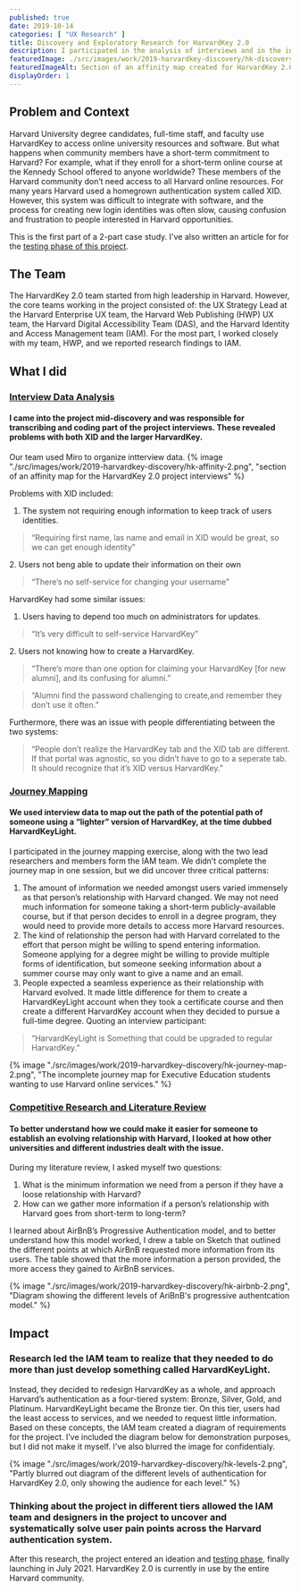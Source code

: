 ```yaml
---
published: true
date: 2019-10-14
categories: [ "UX Research" ]
title: Discovery and Exploratory Research for HarvardKey 2.0
description: I participated in the analysis of interviews and in the initial journeymapping of a new login system of Harvard online resources.
featuredImage: ./src/images/work/2019-harvardkey-discovery/hk-discovery-project-card.png
featuredImageAlt: Section of an affinity map created for HarvardKey 2.0
displayOrder: 1
---
```


<!-- <ProjectOverview 
    summary={props.frontmatter.description}
    teamAndTimeline="HarvardKey  2.0 is a multi-year project, scoped in phases. In this case study, I discuss my involvement in the Usability Testing Phase, which took place from April to May 2021. I was also later involved in the Discovery Research Phase during Oct 2019."
    responsabilitiesList={
        [
            "Interview Data Analysis",
            "Journey Mapping",
            "Competitive Research and Literature Review"
        ]
    }
    toolsList={
        [
            "Miro",
            "Sketch"
        ]
    }
    outcome="The scope of the HarvardKey project expanded from adding a new login for a small Harvard audinece, to a more comprehansive re-design of the HarvardKey system used by eveyrone at Harvard."
/> -->


## Problem and Context
Harvard University degree candidates, full-time staff, and faculty use HarvardKey to access online university resources and software. But what happens when community members have a short-term commitment to Harvard? 
For example, what if they enroll for a short-term online course at the Kennedy School offered to anyone worldwide? 
These members of the Harvard community don’t need access to all Harvard online resources. 
For many years Harvard used a homegrown authentication system called XID. However, this system was difficult to integrate with software, and the process for creating new login identities was often slow, causing confusion and frustration to people interested in Harvard opportunities. 

This is the first part of a 2-part case study. I've also written an article for for the [testing phase of this project](/work/2021-harvardkey-testing/).

## The Team
The HarvardKey 2.0 team started from high leadership in Harvard. However, the core teams working in the project consisted of: the UX Strategy Lead at the Harvard Enterprise UX team, the Harvard Web Publishing (HWP) UX team, the Harvard Digital Accessibility Team (DAS), and the Harvard Identity and Access Management team (IAM).  For the most part, I worked closely with my team, HWP, and we reported research findings to IAM. 

## What I did
### [Interview Data Analysis](#interview-data-analysis)

#### I came into the project mid-discovery and was responsible for transcribing and coding part of the project interviews. These revealed problems with both XID and the larger HarvardKey.
Our team used Miro to organize intterview data.
{% image "./src/images/work/2019-harvardkey-discovery/hk-affinity-2.png", "section of an affinity map for the HarvardKey 2.0 project interviews" %}

Problems with XID included:
1. The system not requiring enough information to keep track of users identities.
<blockquote><p>“Requiring first name, las name and email in XID would be great, so we can get enough identity”</p></blockquote>
2. Users not beng able to update their information on their own
<blockquote><p>“There’s no self-service for changing your username”</p></blockquote>

HarvardKey had some similar issues:
1. Users having to depend too much on administrators for updates.
<blockquote><p>“It’s very difficult to self-service HarvardKey”</p></blockquote>
2. Users not knowing how to create a HarvardKey.
<blockquote><p>“There’s more than one option for claiming your HarvardKey [for new alumni], and its confusing for alumni.”</p></blockquote>
<blockquote><p>“Alumni find the password challenging to create,and remember they don’t use it often.”</p></blockquote>

Furthermore, there was an issue with people differentiating between the two systems:
<blockquote><p>“People don’t realize the HarvardKey tab and the XID tab are different. If that portal was agnostic, so you didn’t have to go to a seperate tab. It should recognize that it’s XID versus HarvardKey.”</p></blockquote>

### [Journey Mapping](#journey-mapping)

#### We used interview data to map out the path of the potential path of someone using a “lighter” version of HarvardKey, at the time dubbed HarvardKeyLight. 

I participated in the journey mapping exercise, along with the two lead researchers and members form the IAM team. We didn’t complete the journey map in one session, but we did uncover three critical patterns:

1. The amount of information we needed amongst users varied immensely as that person’s relationship with Harvard changed. We may not need much information for someone taking a short-term publicly-available course, but if that person decides to enroll in a degree program, they would need to provide more details to access more Harvard resources. 
2. The kind of relationship the person had with Harvard correlated to the effort that person might be willing to spend entering information. Someone applying for a degree might be willing to provide multiple forms of identification, but someone seeking information about a summer course may only want to give a name and an email.
3. People expected a seamless experience as their relationship with Harvard evolved. It made little difference for them to create a HarvardKeyLight account when they took a certificate course and then create a different HarvardKey account when they decided to pursue a full-time degree. Quoting an interview participant:
<blockquote><p>“HarvardKeyLight is Something that could be upgraded to regular HarvardKey.” </p></blockquote>

{% image "./src/images/work/2019-harvardkey-discovery/hk-journey-map-2.png", "The incomplete journey map for Executive Education students wanting to use Harvard online services." %}

### [Competitive Research and Literature Review](#competitive-research-and-literature-review)

#### To better understand how we could make it easier for someone to establish an evolving relationship with Harvard, I looked at how other universities and different industries dealt with the issue.

During my literature review, I asked myself two questions:
1. What is the minimum information we need from a person if they have a loose relationship with Harvard?
2. How can we gather more information if a person’s relationship with Harvard goes from short-term to long-term? 

I learned about AirBnB’s Progressive Authentication model, and to better understand how this model worked, I drew a table on Sketch that outlined the different points at which AirBnB requested more information from its users. The table showed that the more information a person provided, the more access they gained to AirBnB services.  

{% image "./src/images/work/2019-harvardkey-discovery/hk-airbnb-2.png", "Diagram showing the different levels of AriBnB's progressive authentcation model." %}


## Impact
### Research led the IAM team to realize that they needed to do more than just develop something called HarvardKeyLight. 
Instead, they decided to redesign HarvardKey as a whole, and approach Harvard’s authentication as a four-tiered system: Bronze, Silver, Gold, and Platinum. HarvardKeyLight became the Bronze tier. On this tier, users had the least access to services, and we needed to request little information. Based on these concepts, the IAM team created a diagram of requirements for the project. I’ve included the diagram below for demonstration purposes, but I did not make it myself. I've also blurred the image for confidentialy.

{% image "./src/images/work/2019-harvardkey-discovery/hk-levels-2.png", "Partly blurred out diagram of the different levels of authentication for HarvardKey 2.0, only showing the audience for each level." %}

### Thinking about the project in different tiers allowed the IAM team and designers in the project to uncover and systematically solve user pain points across the Harvard authentication system. 
After this research, the project entered an ideation and [testing phase](/work/2021-harvardkey-testing/), finally launching in July 2021. HarvardKey 2.0 is currently in use by the entire Harvard community.
